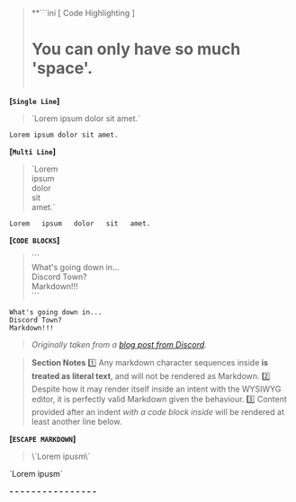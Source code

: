 > **```ini
>          [ Code Highlighting ]
>   # You can only have so much 'space'. #  
> ```**

**[`Single Line`]**

> \`Lorem ipsum dolor sit amet.\`

`Lorem ipsum dolor sit amet.`

**[`Multi Line`]**

> \`Lorem  
> ipsum  
> dolor  
> sit  
> amet.\`

`Lorem  
ipsum  
dolor  
sit  
amet.`

**[`CODE BLOCKS`]**

> \`\`\`  
> What's going down in...  
> Discord Town?  
> Markdown!!!  
> \`\`\`

```
What's going down in...
Discord Town?
Markdown!!!
```
> *Originally taken from a [blog post from Discord](<https://blog.discord.com/whats-going-down-in-discord-town-40415149018c> "What's Going Down In Discord Town").*  

> **Section Notes**
> :one: Any markdown character sequences inside **is treated as literal text**, and will not be rendered as Markdown.
> :two: Despite how it may render itself inside an intent with the WYSIWYG editor, it is perfectly valid Markdown given the behaviour.
> :three: Content provided after an indent *with a code block inside* will be rendered at least another line below.

**[`ESCAPE MARKDOWN`]**

> \\\`Lorem ipusm\\\`

\`Lorem ipusm\`

**- - - - - - - - - - - - - - - -**